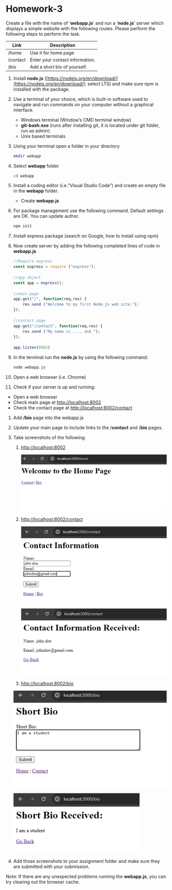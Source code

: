 # Homework-3

Create a file with the name of ‘**webapp.js**’ and run a ‘**node.js**’ server which displays a simple website with the following routes. Please perform the following steps to perform the task.


|Link|Description|
|---|---|
|/home |	Use it for home page|
|/contact |	Enter your contact information.|
|/bio |	Add a short bio of yourself.|


1. Install **node.js** ([https://nodejs.org/en/download/](https://nodejs.org/en/download/): select LTS) and make sure npm is installed with the package.
1. Use a terminal of your choice, which is built-in software used to navigate and run commands on your computer without a graphical interface.
    - Windows terminal  (Window’s CMD terminal window)
    - **git-bash.exe** (runs after installing git, it is located under git folder, run as admin)
    - Unix based terminals
2. Using your terminal open a folder in your directory

    ```bash
    mkdir webapp
    ```

3. Select **webapp** folder

    ```bash
    cd webapp
    ```

4. Install a coding editor (i.e.“Visual Studio Code”) and create an empty file in the **webapp** folder.
    - Create **webapp.js**
5.  For package management use the following command. Default settings are OK. You can update author.

    ```bash
    npm init
    ```

6. Install express package (search on Google, how to install using npm)

7. Now create server by adding the following completed lines of code in **webapp.js**

    ```jsx
    //Require express
    const express = require ("express");

    //app object
    const app = express();

    //main page
    app.get("/", function(req,res) {
    	res.send ("Welcome to my first Node.js web site.");
    });

    //contact page
    app.get("/contact", function(req,res) {
    	res.send ("My name is ..., and ");
    });

    app.listen(8002)
    ```

8. In the terminal run the **node.js** by using the following command:
    ```bash
    node webapp.js
    ```
1. Open a web browser (i.e. Chrome)
2. Check if your server is up and running:
- Open a web browser
- Check main page at [http://localhost:8002](http://localhost:8002/)
- Check the contact page at [http://localhost:8002/contact](http://localhost:8002/contact)
1. Add **/bio** page into the webapp.js
2. Update your main page to include links to the /**contact** and /**bio** pages.
3. Take screenshots of the following:
    1. [http://localhost:8002](http://localhost:8002/)
       
        ![Alt text](image.png)
       
    3. [http://localhost:8002/contact](http://localhost:8002/contact)
       
         ![Alt text](image-1.png)
   
         ![Alt text](image-2.png)
       
    5. [http://localhost:8002/bio](http://localhost:8002/bio)
       
     ![Alt text](image-3.png)
    
    ![Alt text](image-4.png)
4. Add those screenshots to your assignment folder and make sure they are submitted with your submission.

Note: If there are any unexpected problems running the **webapp.js**, you can try clearing out the browser cache.
